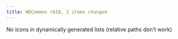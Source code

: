 ```yaml
---
title: WOCommon r610, 2 items changed
---
```


No icons in dynamically generated lists (relative paths don't work)
